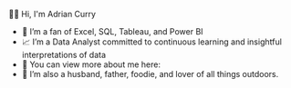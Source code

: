 👋😄 Hi, I'm Adrian Curry


* 🥳 I’m a fan of Excel, SQL, Tableau, and Power BI
* 📈 I’m a Data Analyst committed to continuous learning and insightful interpretations of data
* 🔗 You can view more about me here: 
* 🍔 I’m also a husband, father, foodie, and lover of all things outdoors. 
